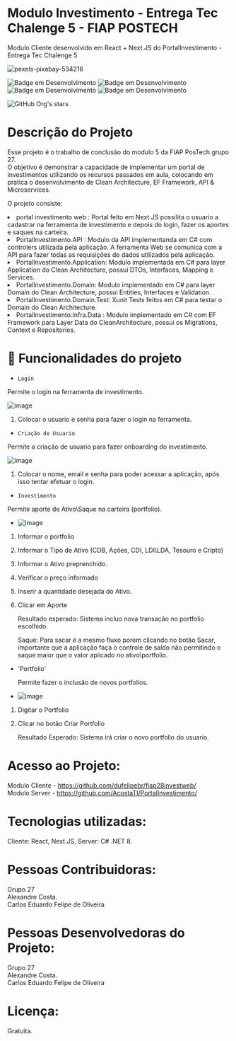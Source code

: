 # Modulo Investimento - Entrega Tec Chalenge 5 - FIAP POSTECH
Modulo Cliente desenvolvido em React + Next.JS do PortalInvestimento - Entrega Tec Chalenge 5 

![pexels-pixabay-534216](https://github.com/user-attachments/assets/4cbe0e8e-7614-4a6c-aacd-6b863a31147b)

![Badge em Desenvolvimento](http://img.shields.io/static/v1?label=STATUS&message=Concluido&color=GREEN&style=for-the-badge)
![Badge em Desenvolvimento](http://img.shields.io/static/v1?label=Client&message=Next.Js&color=GREEN&style=for-the-badge)
![Badge em Desenvolvimento](http://img.shields.io/static/v1?label=Server&message=CSharp8&color=GREEN&style=for-the-badge)
![Badge em Desenvolvimento](http://img.shields.io/static/v1?label=Database&message=SqlServer&color=GREEN&style=for-the-badge)




 
![GitHub Org's stars](https://img.shields.io/github/stars/dufelipebr?style=social)



# Descrição do Projeto

Esse projeto é o trabalho de conclusão do modulo 5 da FIAP PosTech grupo 27. </br>
O objetivo é demonstrar a capacidade de implementar um portal de investimentos utilizando os recursos passados em aula, colocando em pratica o desenvolvimento de Clean Architecture, EF Framework, API & Microservices. 

O projeto consiste: 

<li>portal investimento web : Portal feito em Next.JS possilita o usuario a cadastrar na ferramenta de investimento e depois do login, fazer os aportes e saques na carteira. </li>
<li>PortalInvestimento.API : Modulo da API implementanda em C# com controlers utilizada pela aplicação. A ferramenta Web se comunica com a API para fazer todas as requisições de dados utilizados pela aplicação. </li>
<li>PortalInvestimento.Application: Modulo implementada em C# para layer Application do Clean Architecture, possui DTOs, Interfaces, Mapping e Services. </li>
<li>PortalInvestimento.Domain: Modulo implementado em C# para layer Domain do Clean Architecture, possui Entities, Interfaces e Validation. </li>
<li>PortalInvestimento.Domain.Test: Xunit Tests feitos em C# para testar o Domain do Clean Architecture. </li>
<li>PortalInvestimento.Infra.Data : Modulo implementado em C# com EF Framework para Layer Data do CleanArchitecture, possui os Migrations, Context e Repositories. </li>

# :hammer: Funcionalidades do projeto

- `Login`

Permite o login na ferramenta de investimento.

![image](https://github.com/user-attachments/assets/5ffd5de4-4b41-4882-84bb-1b4d2890250b)

1) Colocar o usuario e senha para fazer o login na ferramenta. 

- `Criação de Usuario`

Permite a criação de usuario para fazer onboarding do investimento.

![image](https://github.com/user-attachments/assets/934a0388-7190-4767-a48e-2f8a97d9a1a5)

1) Colocar o nome, email e senha para poder acessar a aplicação, após isso tentar efetuar o login. 
  
- `Investimento`

Permite aporte de Ativo\Saque na carteira (portfolio).

- ![image](https://github.com/user-attachments/assets/0fee9bb4-a51d-4441-9646-e716c5ed9d1a)

1) Informar o portfolio
2) Informar o Tipo de Ativo (CDB, Ações, CDI, LDI\LDA, Tesouro e Cripto)
3) Informar o Ativo preprenchido.
4) Verificar o preço informado
5) Inserir a quantidade desejada do Ativo.
6) Clicar em Aporte

   Resultado esperado: Sistema incluo nova transação no portfolio escolhido.

   Saque: Para sacar é a mesmo fluxo porem clicando no botão Sacar, importante que a aplicação faça o
   controle de saldo não permitindo o saque maior que o valor aplicado no ativo\portfolio. 
      
- 'Portfolio'

  Permite fazer o inclusão de novos portfolios.
  
- ![image](https://github.com/user-attachments/assets/63d935ee-496a-4de5-9b92-8ad0c4d8c020)

1) Digitar o Portfolio
2) Clicar no botão Criar Portfolio

   Resultado Esperado: Sistema irá criar o novo portfolio do usuario. 

# Acesso ao Projeto:

Modulo Cliente -  https://github.com/dufelipebr/fiap28investweb/ </br>
Modulo Server  - https://github.com/AcostaTI/PortalInvestimento/
  
# Tecnologias utilizadas:

Cliente: React, Next.JS,
Server:  C# .NET 8.
  
# Pessoas Contribuidoras:
Grupo 27 </br>
Alexandre Costa.</br>
Carlos Eduardo Felipe de Oliveira </br>

  
# Pessoas Desenvolvedoras do Projeto: 
Grupo 27 </br>
Alexandre Costa.</br>
Carlos Eduardo Felipe de Oliveira </br>


# Licença:
Gratuita. 


